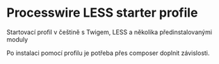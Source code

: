 # Processwire LESS starter profile
 Startovací profil v češtině s Twigem, LESS a několika předinstalovanými moduly

 Po instalaci pomocí profilu je potřeba přes composer doplnit závislosti.
